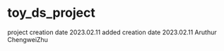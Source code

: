 # toy_ds_project
project creation date 2023.02.11
added creation date 2023.02.11
Aruthur ChengweiZhu
